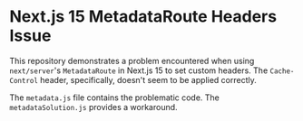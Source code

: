 # Next.js 15 MetadataRoute Headers Issue

This repository demonstrates a problem encountered when using `next/server`'s `MetadataRoute` in Next.js 15 to set custom headers.  The `Cache-Control` header, specifically, doesn't seem to be applied correctly.

The `metadata.js` file contains the problematic code. The `metadataSolution.js` provides a workaround.